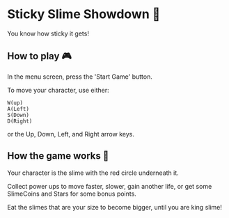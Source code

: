 # Sticky Slime Showdown 🦠

You know how sticky it gets!

## How to play :video_game:

In the menu screen, press the 'Start Game' button.

To move your character, use either:

``` 
W(up)
A(Left) 
S(Down)
D(Right)
```

or the Up, Down, Left, and Right arrow keys.

## How the game works :hammer:

Your character is the slime with the red circle underneath it.

Collect power ups to move faster, slower, gain another life, or get some SlimeCoins and Stars for some bonus points.

Eat the slimes that are your size to become bigger, until you are king slime!

